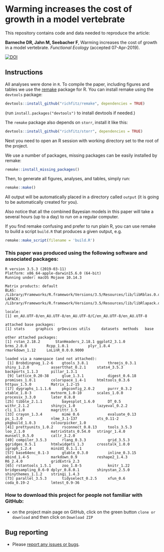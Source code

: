 # Warming increases the cost of growth in a model vertebrate

This repository contains code and data needed to reproduce the article:

**Barneche DR, Jahn M, Seebacher F**, Warming increases the cost of growth in a model vertebrate. *Functional Ecology* (accepted 07-Apr-2019).

[![DOI](https://zenodo.org/badge/DOI/10.5281/zenodo.2634100.svg)](https://doi.org/10.5281/zenodo.2634100)

## Instructions

All analyses were done in `R`. To compile the paper, including figures and tables we use the [remake](https://github.com/richfitz/remake) package for R. You can install remake using the `devtools` package:

```r
devtools::install_github("richfitz/remake", dependencies = TRUE)
```
(run `install.packages("devtools")` to install devtools if needed.)

The `remake` package also depends on `storr`, install it like this:
```r
devtools::install_github("richfitz/storr", dependencies = TRUE)
```

Next you need to open an R session with working directory set to the root of the project.

We use a number of packages, missing packages can be easily installed by remake:

```r
remake::install_missing_packages()
```

Then, to generate all figures, analyses, and tables, simply run:

```r
remake::make()
```

All output will be automatically placed in a directory called `output` (it is going to be automatically created for you).

Also notice that all the combined Bayesian models in this paper will take a several hours (up to a day) to run on a regular computer.

If you find remake confusing and prefer to run plain R, you can use remake to build a script `build.R` that produces a given output, e.g.

```r
remake::make_script(filename = 'build.R')
```

### This paper was produced using the following software and associated packages:
```
R version 3.5.3 (2019-03-11)
Platform: x86_64-apple-darwin15.6.0 (64-bit)
Running under: macOS Mojave 10.14.3

Matrix products: default
BLAS: /Library/Frameworks/R.framework/Versions/3.5/Resources/lib/libRblas.0.dylib
LAPACK: /Library/Frameworks/R.framework/Versions/3.5/Resources/lib/libRlapack.dylib

locale:
[1] en_AU.UTF-8/en_AU.UTF-8/en_AU.UTF-8/C/en_AU.UTF-8/en_AU.UTF-8

attached base packages:
[1] stats     graphics  grDevices utils     datasets  methods   base     

other attached packages:
[1] rstan_2.18.2       StanHeaders_2.18.1 ggplot2_3.1.0      brms_2.8.0         Rcpp_1.0.1         plyr_1.8.4         rmarkdown_1.12     LoLinR_0.0.0.9000 

loaded via a namespace (and not attached):
 [1] Brobdingnag_1.2-6    gtools_3.8.1         threejs_0.3.1        shiny_1.2.0          assertthat_0.2.1     stats4_3.5.3         backports_1.1.3      pillar_1.3.1        
 [9] lattice_0.20-38      glue_1.3.1           digest_0.6.18        promises_1.0.1       colorspace_1.4-1     htmltools_0.3.6      httpuv_1.5.0         Matrix_1.2-15       
[17] dygraphs_1.1.1.6     pkgconfig_2.0.2      purrr_0.3.2          xtable_1.8-3         mvtnorm_1.0-10       scales_1.0.0         processx_3.3.0       later_0.8.0         
[25] tibble_2.1.1         bayesplot_1.6.0      DT_0.5               withr_2.1.2          shinyjs_1.0          lazyeval_0.2.2       cli_1.1.0            magrittr_1.5        
[33] crayon_1.3.4         mime_0.6             evaluate_0.13        ps_1.3.0             nlme_3.1-137         xts_0.11-2           pkgbuild_1.0.3       colourpicker_1.0    
[41] prettyunits_1.0.2    rsconnect_0.8.13     tools_3.5.3          loo_2.1.0            matrixStats_0.54.0   stringr_1.4.0        munsell_0.5.0        callr_3.2.0         
[49] compiler_3.5.3       rlang_0.3.3          grid_3.5.3           ggridges_0.5.1       htmlwidgets_1.3      crosstalk_1.0.0      igraph_1.2.4         miniUI_0.1.1.1      
[57] base64enc_0.1-3      gtable_0.3.0         inline_0.3.15        abind_1.4-5          markdown_0.9         reshape2_1.4.3       R6_2.4.0             gridExtra_2.3       
[65] rstantools_1.5.1     zoo_1.8-5            knitr_1.22           bridgesampling_0.6-0 dplyr_0.8.0.1        shinystan_2.5.0      shinythemes_1.1.2    stringi_1.4.3       
[73] parallel_3.5.3       tidyselect_0.2.5     xfun_0.6             coda_0.19-2          lmtest_0.9-36       
```

### How to download this project for people not familiar with GitHub:  
* on the project main page on GitHub, click on the green button `clone or download` and then click on `Download ZIP`  

## Bug reporting
* Please [report any issues or bugs](https://github.com/dbarneche/zebrafishCostOfGrowth/issues).
